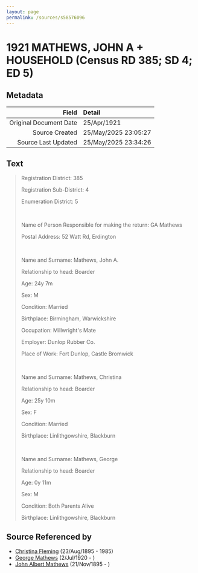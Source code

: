 ```yaml
---
layout: page
permalink: /sources/s58576096
---
```


# 1921 MATHEWS, JOHN A + HOUSEHOLD (Census RD 385; SD 4; ED 5)

## Metadata

Field | Detail
---:|:---
Original Document Date | 25/Apr/1921
Source Created | 25/May/2025 23:05:27
Source Last Updated | 25/May/2025 23:34:26

## Text

> Registration District: 385
>
> Registration Sub-District: 4
>
> Enumeration District: 5
>
> <br/>
>
> Name of Person Responsible for making the return: GA Mathews
>
> Postal Address: 52 Watt Rd, Erdington
>
> <br/>
>
> Name and Surname: Mathews, John A. 
>
> Relationship to head: Boarder
>
> Age: 24y 7m
>
> Sex: M
>
> Condition: Married
>
> Birthplace: Birmingham, Warwickshire
>
> Occupation: Millwright's Mate
>
> Employer: Dunlop Rubber Co.
>
> Place of Work: Fort Dunlop, Castle Bromwick
>
> <br/>
>
> Name and Surname: Mathews, Christina
>
> Relationship to head: Boarder
>
> Age: 25y 10m
>
> Sex: F
>
> Condition: Married
>
> Birthplace: Linlithgowshire, Blackburn
>
> <br/>
>
> Name and Surname: Mathews, George 
>
> Relationship to head: Boarder
>
> Age: 0y 11m
>
> Sex: M
>
> Condition: Both Parents Alive
>
> Birthplace: Linlithgowshire, Blackburn
>

## Source Referenced by

* [Christina Fleming](../people/@89446044@-christina-fleming-b1895-8-23-d1985.md) (23/Aug/1895 - 1985)
* [George Mathews](../people/@81407904@-george-mathews-b1920-7-2-d.md) (2/Jul/1920 - )
* [John Albert Mathews](../people/@5643892@-john-albert-mathews-b1895-11-21-d.md) (21/Nov/1895 - )
